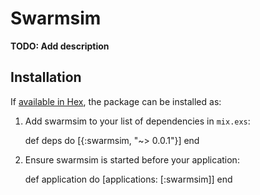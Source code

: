# Swarmsim

**TODO: Add description**

## Installation

If [available in Hex](https://hex.pm/docs/publish), the package can be installed as:

  1. Add swarmsim to your list of dependencies in `mix.exs`:

        def deps do
          [{:swarmsim, "~> 0.0.1"}]
        end

  2. Ensure swarmsim is started before your application:

        def application do
          [applications: [:swarmsim]]
        end

